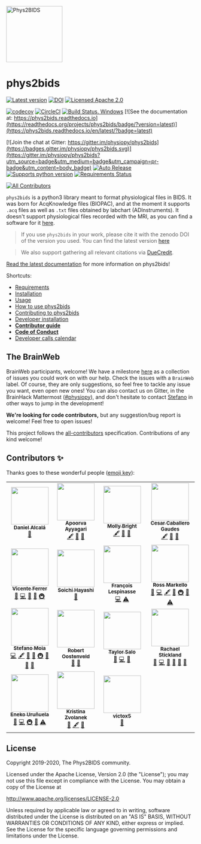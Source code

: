 <!--(https://raw.githubusercontent.com/physiopy/phys2bids/master/docs/_static/phys2bids_card.jpg)-->
<a name="readme"></a>
<img alt="Phys2BIDS" src="https://github.com/physiopy/phys2bids/blob/master/docs/_static/phys2bids_logo1280×640.png" height="150">

phys2bids
=========

[![Latest version](https://img.shields.io/pypi/v/phys2bids)](https://pypi.org/project/phys2bids/)
[![DOI](https://zenodo.org/badge/DOI/10.5281/zenodo.3470091.svg)](https://doi.org/10.5281/zenodo.3470091)
[![Licensed Apache 2.0](https://img.shields.io/github/license/physiopy/phys2bids)](https://github.com/physiopy/phys2bids/blob/master/LICENSE)

[![codecov](https://codecov.io/gh/physiopy/phys2bids/branch/master/graph/badge.svg)](https://codecov.io/gh/physiopy/phys2bids)
[![CircleCI](https://circleci.com/gh/physiopy/phys2bids.svg?branch=master&style=shield)](https://circleci.com/gh/physiopy/phys2bids)
[![Build Status. Windows](https://dev.azure.com/physiopy/phys2bids/_apis/build/status/physiopy.phys2bids?branchName=master)](https://dev.azure.com/physiopy/phys2bids/_build/latest?definitionId=1&branchName=master)
[![See the documentation at: https://phys2bids.readthedocs.io](https://readthedocs.org/projects/phys2bids/badge/?version=latest)](https://phys2bids.readthedocs.io/en/latest/?badge=latest)

[![Join the chat at Gitter: https://gitter.im/physiopy/phys2bids](https://badges.gitter.im/physiopy/phys2bids.svg)](https://gitter.im/physiopy/phys2bids?utm_source=badge&utm_medium=badge&utm_campaign=pr-badge&utm_content=body_badge)
[![Auto Release](https://img.shields.io/badge/release-auto.svg?colorA=888888&colorB=9B065A&label=auto)](https://github.com/intuit/auto)
[![Supports python version](https://img.shields.io/pypi/pyversions/phys2bids)](https://pypi.org/project/phys2bids/)
[![Requirements Status](https://requires.io/github/physiopy/phys2bids/requirements.svg?branch=master)](https://requires.io/github/physiopy/phys2bids/requirements/?branch=master)

<!-- ALL-CONTRIBUTORS-BADGE:START - Do not remove or modify this section -->
[![All Contributors](https://img.shields.io/badge/all_contributors-15-orange.svg?style=flat)](#contributors)
<!-- ALL-CONTRIBUTORS-BADGE:END -->

``phys2bids`` is a python3 library meant to format physiological files in BIDS.
It was born for AcqKnowledge files (BIOPAC), and at the moment it supports
``.acq`` files as well as ``.txt`` files obtained by labchart
(ADInstruments).
It doesn't support physiological files recorded with the MRI, as you can find a software for it [here](https://github.com/tarrlab/physio2bids).

> If you use ``phys2bids`` in your work, please cite it with the zenodo DOI of the version you used. You can find the latest version [here](https://doi.org/10.5281/zenodo.3470091)

> We also support gathering all relevant citations via [DueCredit](http://duecredit.org).

[Read the latest documentation](https://phys2bids.readthedocs.io/en/latest/) for more information on phys2bids!

Shortcuts:
- [Requirements](https://phys2bids.readthedocs.io/en/latest/installation.html#requirements)
- [Installation](https://phys2bids.readthedocs.io/en/latest/installation.html#linux-and-mac-installation)
- [Usage](https://phys2bids.readthedocs.io/en/latest/cli.html)
- [How to use phys2bids](https://phys2bids.readthedocs.io/en/latest/howto.html)
- [Contributing to phys2bids](https://phys2bids.readthedocs.io/en/latest/contributing.html)
- [Developer installation](https://phys2bids.readthedocs.io/en/latest/contributing.html#linux-and-mac-developer-installation)
- [**Contributor guide**](https://phys2bids.readthedocs.io/en/latest/contributorfile.html)
- [**Code of Conduct**](https://phys2bids.readthedocs.io/en/latest/conduct.html)
- [Developer calls calendar](https://calendar.google.com/calendar/u/0?cid=amoycDQ1MTdhMWdpaHNuNzlnOW1ucHJkMjRAZ3JvdXAuY2FsZW5kYXIuZ29vZ2xlLmNvbQ)

<!-- ## Hacktoberfest
Hacktoberfest participants, welcome!
We have some issues for you [here](https://github.com/physiopy/phys2bids/issues?q=is%3Aissue+is%3Aopen+label%3Ahacktoberfest)!
However, feel free to tackle any issue you'd like. Depending on the issue and extent of contribution, Hacktoberfest related PRs might not count toward being listed as contributors and authors (unless there is the specific interest). You can ask about it in the issue itself!
Feel free to ask help to the contributors over gitter, happy coding and (hopefully) enjoy hour tee (or tree)!
-->
## The BrainWeb
BrainWeb participants, welcome!
We have a milestone [here](https://github.com/physiopy/phys2bids/milestone/5) as a collection of issues you could work on with our help. 
Check the issues with a `BrainWeb` label. Of course, they are only suggestions, so feel free to tackle any issue you want, even open new ones!
You can also contact us on Gitter, in the BrainHack Mattermost (<a href="https://mattermost.brainhack.org/brainhack/channels/physiopy">#physiopy</a>), and don't hesitate to contact [Stefano](https://github.com/smoia) in other ways to jump in the development!

**We're looking for code contributors,** but any suggestion/bug report is welcome! Feel free to open issues!

This project follows the [all-contributors](https://github.com/all-contributors/all-contributors) specification. Contributions of any kind welcome!

## Contributors ✨

Thanks goes to these wonderful people ([emoji key](https://allcontributors.org/docs/en/emoji-key)):
<!-- ALL-CONTRIBUTORS-LIST:START - Do not remove or modify this section -->
<!-- prettier-ignore-start -->
<!-- markdownlint-disable -->
<table>
  <tr>
    <td align="center"><a href="https://github.com/danalclop"><img src="https://avatars0.githubusercontent.com/u/38854309?v=4?s=100" width="100px;" alt=""/><br /><sub><b>Daniel Alcalá</b></sub></a><br /><a href="#design-danalclop" title="Design">🎨</a></td>
    <td align="center"><a href="https://github.com/AyyagariA"><img src="https://avatars1.githubusercontent.com/u/50453337?v=4?s=100" width="100px;" alt=""/><br /><sub><b>Apoorva Ayyagari</b></sub></a><br /><a href="#content-AyyagariA" title="Content">🖋</a> <a href="#data-AyyagariA" title="Data">🔣</a> <a href="https://github.com/physiopy/phys2bids/commits?author=AyyagariA" title="Documentation">📖</a></td>
    <td align="center"><a href="http://brightlab.northwestern.edu"><img src="https://avatars2.githubusercontent.com/u/32640425?v=4?s=100" width="100px;" alt=""/><br /><sub><b>Molly Bright</b></sub></a><br /><a href="#content-BrightMG" title="Content">🖋</a> <a href="#data-BrightMG" title="Data">🔣</a> <a href="#ideas-BrightMG" title="Ideas, Planning, & Feedback">🤔</a></td>
    <td align="center"><a href="https://github.com/CesarCaballeroGaudes"><img src="https://avatars1.githubusercontent.com/u/7611340?v=4?s=100" width="100px;" alt=""/><br /><sub><b>Cesar Caballero Gaudes</b></sub></a><br /><a href="#content-CesarCaballeroGaudes" title="Content">🖋</a> <a href="#data-CesarCaballeroGaudes" title="Data">🔣</a> <a href="#ideas-CesarCaballeroGaudes" title="Ideas, Planning, & Feedback">🤔</a></td>
  </tr>
  <tr>
    <td align="center"><a href="https://github.com/vinferrer"><img src="https://avatars2.githubusercontent.com/u/38909338?v=4?s=100" width="100px;" alt=""/><br /><sub><b>Vicente Ferrer</b></sub></a><br /><a href="https://github.com/physiopy/phys2bids/issues?q=author%3Avinferrer" title="Bug reports">🐛</a> <a href="https://github.com/physiopy/phys2bids/commits?author=vinferrer" title="Code">💻</a> <a href="https://github.com/physiopy/phys2bids/commits?author=vinferrer" title="Documentation">📖</a> <a href="https://github.com/physiopy/phys2bids/pulls?q=is%3Apr+reviewed-by%3Avinferrer" title="Reviewed Pull Requests">👀</a> <a href="#infra-vinferrer" title="Infrastructure (Hosting, Build-Tools, etc)">🚇</a></td>
    <td align="center"><a href="http://soichi.us"><img src="https://avatars3.githubusercontent.com/u/923896?v=4?s=100" width="100px;" alt=""/><br /><sub><b>Soichi Hayashi</b></sub></a><br /><a href="https://github.com/physiopy/phys2bids/issues?q=author%3Asoichih" title="Bug reports">🐛</a></td>
    <td align="center"><a href="https://github.com/sangfrois"><img src="https://avatars0.githubusercontent.com/u/38385719?v=4?s=100" width="100px;" alt=""/><br /><sub><b>François Lespinasse</b></sub></a><br /><a href="https://github.com/physiopy/phys2bids/commits?author=sangfrois" title="Code">💻</a> <a href="https://github.com/physiopy/phys2bids/commits?author=sangfrois" title="Tests">⚠️</a></td>
    <td align="center"><a href="http://rossmarkello.com"><img src="https://avatars0.githubusercontent.com/u/14265705?v=4?s=100" width="100px;" alt=""/><br /><sub><b>Ross Markello</b></sub></a><br /><a href="https://github.com/physiopy/phys2bids/issues?q=author%3Armarkello" title="Bug reports">🐛</a> <a href="https://github.com/physiopy/phys2bids/commits?author=rmarkello" title="Code">💻</a> <a href="#content-rmarkello" title="Content">🖋</a> <a href="#ideas-rmarkello" title="Ideas, Planning, & Feedback">🤔</a> <a href="#infra-rmarkello" title="Infrastructure (Hosting, Build-Tools, etc)">🚇</a> <a href="https://github.com/physiopy/phys2bids/pulls?q=is%3Apr+reviewed-by%3Armarkello" title="Reviewed Pull Requests">👀</a> <a href="https://github.com/physiopy/phys2bids/commits?author=rmarkello" title="Tests">⚠️</a></td>
  </tr>
  <tr>
    <td align="center"><a href="https://github.com/smoia"><img src="https://avatars3.githubusercontent.com/u/35300580?v=4?s=100" width="100px;" alt=""/><br /><sub><b>Stefano Moia</b></sub></a><br /><a href="https://github.com/physiopy/phys2bids/commits?author=smoia" title="Code">💻</a> <a href="#content-smoia" title="Content">🖋</a> <a href="#data-smoia" title="Data">🔣</a> <a href="#ideas-smoia" title="Ideas, Planning, & Feedback">🤔</a> <a href="#infra-smoia" title="Infrastructure (Hosting, Build-Tools, etc)">🚇</a> <a href="#projectManagement-smoia" title="Project Management">📆</a> <a href="https://github.com/physiopy/phys2bids/pulls?q=is%3Apr+reviewed-by%3Asmoia" title="Reviewed Pull Requests">👀</a> <a href="https://github.com/physiopy/phys2bids/commits?author=smoia" title="Documentation">📖</a></td>
    <td align="center"><a href="https://github.com/robertoostenveld"><img src="https://avatars1.githubusercontent.com/u/899043?v=4?s=100" width="100px;" alt=""/><br /><sub><b>Robert Oostenveld</b></sub></a><br /><a href="#ideas-robertoostenveld" title="Ideas, Planning, & Feedback">🤔</a> <a href="https://github.com/physiopy/phys2bids/pulls?q=is%3Apr+reviewed-by%3Arobertoostenveld" title="Reviewed Pull Requests">👀</a></td>
    <td align="center"><a href="https://github.com/tsalo"><img src="https://avatars3.githubusercontent.com/u/8228902?v=4?s=100" width="100px;" alt=""/><br /><sub><b>Taylor Salo</b></sub></a><br /><a href="#ideas-tsalo" title="Ideas, Planning, & Feedback">🤔</a> <a href="https://github.com/physiopy/phys2bids/commits?author=tsalo" title="Code">💻</a> <a href="https://github.com/physiopy/phys2bids/pulls?q=is%3Apr+reviewed-by%3Atsalo" title="Reviewed Pull Requests">👀</a></td>
    <td align="center"><a href="https://github.com/RayStick"><img src="https://avatars3.githubusercontent.com/u/50215726?v=4?s=100" width="100px;" alt=""/><br /><sub><b>Rachael Stickland</b></sub></a><br /><a href="https://github.com/physiopy/phys2bids/issues?q=author%3ARayStick" title="Bug reports">🐛</a> <a href="https://github.com/physiopy/phys2bids/commits?author=RayStick" title="Code">💻</a> <a href="#data-RayStick" title="Data">🔣</a> <a href="https://github.com/physiopy/phys2bids/commits?author=RayStick" title="Documentation">📖</a> <a href="#userTesting-RayStick" title="User Testing">📓</a> <a href="https://github.com/physiopy/phys2bids/pulls?q=is%3Apr+reviewed-by%3ARayStick" title="Reviewed Pull Requests">👀</a></td>
  </tr>
  <tr>
    <td align="center"><a href="https://github.com/eurunuela"><img src="https://avatars0.githubusercontent.com/u/13706448?v=4?s=100" width="100px;" alt=""/><br /><sub><b>Eneko Uruñuela</b></sub></a><br /><a href="https://github.com/physiopy/phys2bids/issues?q=author%3Aeurunuela" title="Bug reports">🐛</a> <a href="https://github.com/physiopy/phys2bids/commits?author=eurunuela" title="Code">💻</a> <a href="#infra-eurunuela" title="Infrastructure (Hosting, Build-Tools, etc)">🚇</a> <a href="https://github.com/physiopy/phys2bids/pulls?q=is%3Apr+reviewed-by%3Aeurunuela" title="Reviewed Pull Requests">👀</a> <a href="https://github.com/physiopy/phys2bids/commits?author=eurunuela" title="Tests">⚠️</a></td>
    <td align="center"><a href="https://github.com/kristinazvolanek"><img src="https://avatars3.githubusercontent.com/u/54590158?v=4?s=100" width="100px;" alt=""/><br /><sub><b>Kristina Zvolanek</b></sub></a><br /><a href="#data-kristinazvolanek" title="Data">🔣</a> <a href="#content-kristinazvolanek" title="Content">🖋</a> <a href="https://github.com/physiopy/phys2bids/commits?author=kristinazvolanek" title="Documentation">📖</a></td>
    <td align="center"><a href="https://github.com/victox5"><img src="https://avatars1.githubusercontent.com/u/56017659?v=4?s=100" width="100px;" alt=""/><br /><sub><b>victox5</b></sub></a><br /><a href="https://github.com/physiopy/phys2bids/commits?author=victox5" title="Documentation">📖</a></td>
  </tr>
</table>

<!-- markdownlint-restore -->
<!-- prettier-ignore-end -->

<!-- ALL-CONTRIBUTORS-LIST:END -->

License
-------

Copyright 2019-2020, The Phys2BIDS community.

Licensed under the Apache License, Version 2.0 (the "License");
you may not use this file except in compliance with the License.
You may obtain a copy of the License at

http://www.apache.org/licenses/LICENSE-2.0

Unless required by applicable law or agreed to in writing, software
distributed under the License is distributed on an "AS IS" BASIS,
WITHOUT WARRANTIES OR CONDITIONS OF ANY KIND, either express or implied.
See the License for the specific language governing permissions and
limitations under the License.
